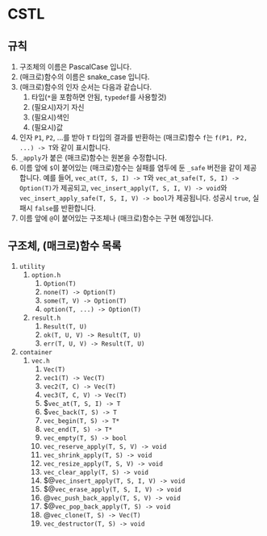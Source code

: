 # CSTL

## 규칙

1. 구조체의 이름은 PascalCase 입니다.
2. (매크로)함수의 이름은 snake_case 입니다.
3. (매크로)함수의 인자 순서는 다음과 같습니다.
   1. 타입(`*`을 포함하면 안됨, `typedef`를 사용할것)
   2. (필요시)자기 자신
   3. (필요시)색인
   4. (필요시)값
3. 인자 `P1`, `P2`, ...를 받아 `T` 타입의 결과를 반환하는 (매크로)함수 `f`는 `f(P1, P2, ...) -> T`와 같이 표시합니다.
4. `_apply`가 붙은 (매크로)함수는 원본을 수정합니다.
5. 이름 앞에 `$`이 붙어있는 (매크로)함수는 실패를 염두에 둔 `_safe` 버전을 같이 제공합니다. 예를 들어, `vec_at(T, S, I) -> T`와 `vec_at_safe(T, S, I) -> Option(T)`가 제공되고, `vec_insert_apply(T, S, I, V) -> void`와 `vec_insert_apply_safe(T, S, I, V) -> bool`가 제공됩니다. 성공시 `true`, 실패시 `false`를 반환합니다.
6. 이름 앞에 `@`이 붙어있는 구조체나 (매크로)함수는 구현 예정입니다.

## 구조체, (매크로)함수 목록

1. `utility`
    1. `option.h`
        1. `Option(T)`
        2. `none(T) -> Option(T)`
        3. `some(T, V) -> Option(T)`
        4. `option(T, ...) -> Option(T)`
    2. `result.h`
        1. `Result(T, U)`
        2. `ok(T, U, V) -> Result(T, U)`
        3. `err(T, U, V) -> Result(T, U)`
2. `container`
    1. `vec.h`
        1. `Vec(T)`
        2. `vec1(T) -> Vec(T)`
        3. `vec2(T, C) -> Vec(T)`
        4. `vec3(T, C, V) -> Vec(T)`
        4. $`vec_at(T, S, I) -> T`
        5. $`vec_back(T, S) -> T`
        6. `vec_begin(T, S) -> T*`
        7. `vec_end(T, S) -> T*`
        8. `vec_empty(T, S) -> bool`
        9. `vec_reserve_apply(T, S, V) -> void`
        10. `vec_shrink_apply(T, S) -> void`
        11. `vec_resize_apply(T, S, V) -> void`
        12. `vec_clear_apply(T, S) -> void`
        13. $@`vec_insert_apply(T, S, I, V) -> void`
        14. $@`vec_erase_apply(T, S, I, V) -> void`
        15. @`vec_push_back_apply(T, S, V) -> void`
        16. $@`vec_pop_back_apply(T, S) -> void`
        17. @`vec_clone(T, S) -> Vec(T)`
        17. `vec_destructor(T, S) -> void`
